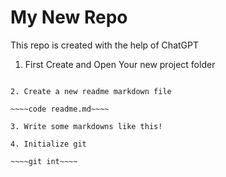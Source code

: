 # My New Repo

This repo is created with the help of ChatGPT

1. First Create and Open Your new project folder

~~~~mkdir H:\AntwanEmeel\myDescendants\dartExamples3~~~~

2. Create a new readme markdown file

~~~~code readme.md~~~~

3. Write some markdowns like this!

4. Initialize git

~~~~git int~~~~